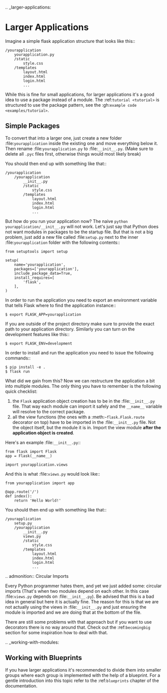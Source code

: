 .. \_larger-applications:

# Larger Applications

Imagine a simple flask application structure that looks like this::

    /yourapplication
        yourapplication.py
        /static
            style.css
        /templates
            layout.html
            index.html
            login.html
            ...

While this is fine for small applications, for larger applications
it's a good idea to use a package instead of a module.
The :ref:`tutorial <tutorial>` is structured to use the package pattern,
see the :gh:`example code <examples/tutorial>`.

## Simple Packages

To convert that into a larger one, just create a new folder
:file:`yourapplication` inside the existing one and move everything below it.
Then rename :file:`yourapplication.py` to :file:`__init__.py`. (Make sure to delete
all `.pyc` files first, otherwise things would most likely break)

You should then end up with something like that::

    /yourapplication
        /yourapplication
            __init__.py
            /static
                style.css
            /templates
                layout.html
                index.html
                login.html
                ...

But how do you run your application now? The naive `python yourapplication/__init__.py` will not work. Let's just say that Python
does not want modules in packages to be the startup file. But that is not
a big problem, just add a new file called :file:`setup.py` next to the inner
:file:`yourapplication` folder with the following contents::

    from setuptools import setup

    setup(
        name='yourapplication',
        packages=['yourapplication'],
        include_package_data=True,
        install_requires=[
            'flask',
        ],
    )

In order to run the application you need to export an environment variable
that tells Flask where to find the application instance::

    $ export FLASK_APP=yourapplication

If you are outside of the project directory make sure to provide the exact
path to your application directory. Similarly you can turn on the
development features like this::

    $ export FLASK_ENV=development

In order to install and run the application you need to issue the following
commands::

    $ pip install -e .
    $ flask run

What did we gain from this? Now we can restructure the application a bit
into multiple modules. The only thing you have to remember is the
following quick checklist:

1. the `Flask` application object creation has to be in the
   :file:`__init__.py` file. That way each module can import it safely and the
   `__name__` variable will resolve to the correct package.
2. all the view functions (the ones with a :meth:`~flask.Flask.route`
   decorator on top) have to be imported in the :file:`__init__.py` file.
   Not the object itself, but the module it is in. Import the view module
   **after the application object is created**.

Here's an example :file:`__init__.py`::

    from flask import Flask
    app = Flask(__name__)

    import yourapplication.views

And this is what :file:`views.py` would look like::

    from yourapplication import app

    @app.route('/')
    def index():
        return 'Hello World!'

You should then end up with something like that::

    /yourapplication
        setup.py
        /yourapplication
            __init__.py
            views.py
            /static
                style.css
            /templates
                layout.html
                index.html
                login.html
                ...

.. admonition:: Circular Imports

Every Python programmer hates them, and yet we just added some:
circular imports (That's when two modules depend on each other. In this
case :file:`views.py` depends on :file:`__init__.py`). Be advised that this is a
bad idea in general but here it is actually fine. The reason for this is
that we are not actually using the views in :file:`__init__.py` and just
ensuring the module is imported and we are doing that at the bottom of
the file.

There are still some problems with that approach but if you want to use
decorators there is no way around that. Check out the
:ref:`becomingbig` section for some inspiration how to deal with that.

.. \_working-with-modules:

## Working with Blueprints

If you have larger applications it's recommended to divide them into
smaller groups where each group is implemented with the help of a
blueprint. For a gentle introduction into this topic refer to the
:ref:`blueprints` chapter of the documentation.

